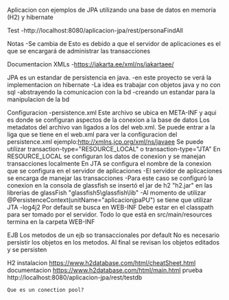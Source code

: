 Aplicacion con ejemplos de JPA utilizando una base de datos en memoria (H2) y hibernate

Test
	-http://localhost:8080/aplicacion-jpa/rest/personaFindAll

Notas
	-Se cambia de 
		Esto es debido a que el servidor de aplicaciones es el que se encargará de administrar las transacciones
		
Documentacion XMLs
	-https://jakarta.ee/xml/ns/jakartaee/
	
JPA es un estandar de persistencia en java.
	-en este proyecto se verá la implementacion on hibernate
	-La idea es trabajar con objetos java y no con sql
		-abstrayendo la comunicacion con la bd 
		-creando un estandar para la manipulacion de la bd
		
Configuracion
	-persistence.xml
		Este archivo se ubica en META-INF y aqui es donde se configuran aspectos de la conexion a la base de datos
		Los metadatos del archivo van ligados a los del web.xml.
			Se puede entrar a la liga que se tiene en el web.xml para ver la configuracion del persistence.xml
		 	 ejemplo:http://xmlns.jcp.org/xml/ns/javaee
		Se puede utilizar transaction-type="RESOURCE_LOCAL" o transaction-type="JTA"
			En RESOURCE_LOCAL se configuran los datos de conexion y se manejan transacciones localmente
			En JTA se configura el nombre de la conexion que se configura en el servidor de aplicaciones
			 -El servidor de aplicaciones se encarga de manejar las transacciones
			 -Para este caso se configuró la conexion en la consola de glassfish
			    se insertó el jar de h2 "h2.jar" en las librerias de glassFish "glassfish5\glassfish\lib"
			 -Al momento de utilizar @PersistenceContext(unitName="aplicacionjpaPU") se tiene que utilizar JTA
	-log4j2
		Por default se busca en WEB-INF
		 Debe estar en el classpath para ser tomado por el servidor. 
		 Todo lo que está en src/main/resources termina en la carpeta WEB-INF
	
	
EJB
	Los metodos de un ejb so transaccionales por default
	No es necesario persistir los objetos en los metodos. Al final se revisan los objetos editados y se persisten
	
H2
	instalacion
		https://www.h2database.com/html/cheatSheet.html
	documentacion
		https://www.h2database.com/html/main.html
	prueba
		http://localhost:8080/aplicacion-jpa/rest/testdb
		
	Que es un conection pool?
